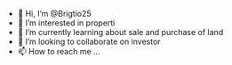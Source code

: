 - 👋 Hi, I’m @Brigtio25
- 👀 I’m interested in properti 
- 🌱 I’m currently learning about sale and purchase of land
- 💞️ I’m looking to collaborate on investor 
- 📫 How to reach me ...

<!---
Brigtio25/Brigtio25 is a ✨ special ✨ repository because its `README.md` (this file) appears on your GitHub profile.
You can click the Preview link to take a look at your changes.
--->
